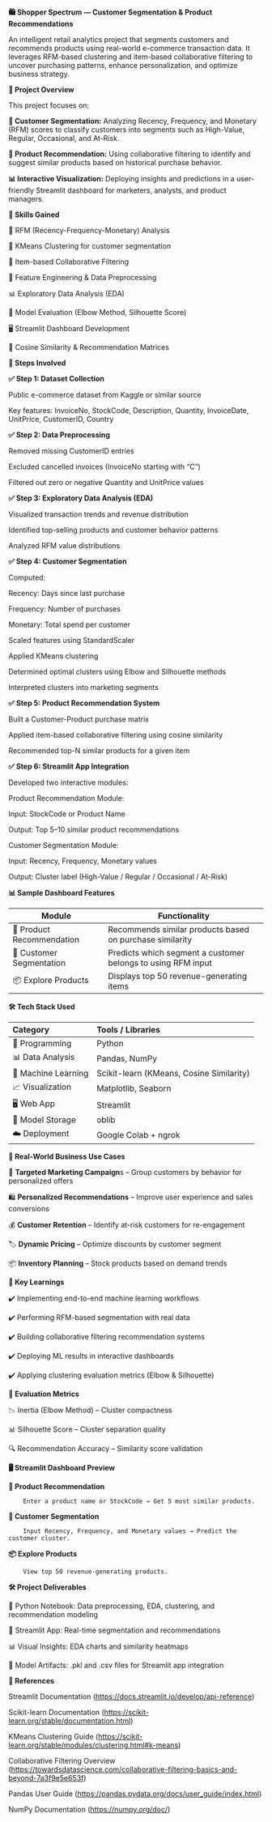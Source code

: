 **🛍️ Shopper Spectrum — Customer Segmentation & Product Recommendations**

An intelligent retail analytics project that segments customers and recommends products using real-world e-commerce transaction data. It leverages RFM-based clustering and item-based collaborative filtering to uncover purchasing patterns, enhance personalization, and optimize business strategy.

**📌 Project Overview**

This project focuses on:

**🎯 Customer Segmentation:**
Analyzing Recency, Frequency, and Monetary (RFM) scores to classify customers into segments such as High-Value, Regular, Occasional, and At-Risk.

**🧾 Product Recommendation:**
Using collaborative filtering to identify and suggest similar products based on historical purchase behavior.

**📊 Interactive Visualization:**
Deploying insights and predictions in a user-friendly Streamlit dashboard for marketers, analysts, and product managers.

**🧠 Skills Gained**

🧮 RFM (Recency-Frequency-Monetary) Analysis

🤖 KMeans Clustering for customer segmentation

🎯 Item-based Collaborative Filtering

🧩 Feature Engineering & Data Preprocessing

📊 Exploratory Data Analysis (EDA)

🧱 Model Evaluation (Elbow Method, Silhouette Score)

🖥️ Streamlit Dashboard Development

🧮 Cosine Similarity & Recommendation Matrices

**🧩 Steps Involved**

**✅ Step 1: Dataset Collection**

Public e-commerce dataset from Kaggle or similar source

Key features: InvoiceNo, StockCode, Description, Quantity, InvoiceDate, UnitPrice, CustomerID, Country

**✅ Step 2: Data Preprocessing**

Removed missing CustomerID entries

Excluded cancelled invoices (InvoiceNo starting with “C”)

Filtered out zero or negative Quantity and UnitPrice values

**✅ Step 3: Exploratory Data Analysis (EDA)**

Visualized transaction trends and revenue distribution

Identified top-selling products and customer behavior patterns

Analyzed RFM value distributions

**✅ Step 4: Customer Segmentation**

Computed:

Recency: Days since last purchase

Frequency: Number of purchases

Monetary: Total spend per customer

Scaled features using StandardScaler

Applied KMeans clustering

Determined optimal clusters using Elbow and Silhouette methods

Interpreted clusters into marketing segments

**✅ Step 5: Product Recommendation System**

Built a Customer-Product purchase matrix

Applied item-based collaborative filtering using cosine similarity

Recommended top-N similar products for a given item

**✅ Step 6: Streamlit App Integration**

Developed two interactive modules:

Product Recommendation Module:

Input: StockCode or Product Name

Output: Top 5–10 similar product recommendations

Customer Segmentation Module:

Input: Recency, Frequency, Monetary values

Output: Cluster label (High-Value / Regular / Occasional / At-Risk)

**📊 Sample Dashboard Features**

| Module | Functionality | 
|-----------|-----------|
| 🧾 Product Recommendation    | Recommends similar products based on purchase similarity   | 
| 👥 Customer Segmentation	    | Predicts which segment a customer belongs to using RFM input   |
| 📦 Explore Products          | Displays top 50 revenue-generating items   | 


**🛠 Tech Stack Used**

| Category| Tools / Libraries |
|:---------|:---------------|
| 🐍 Programming   | Python |
| 📊 Data Analysis	  | Pandas, NumPy |
| 🤖 Machine Learning	  | Scikit-learn (KMeans, Cosine Similarity) |
| 📈 Visualization	       | Matplotlib, Seaborn |
| 🖥️ Web App	       | Streamlit |
| 💾 Model Storage	        | oblib |
| ☁️ Deployment	        | Google Colab + ngrok |

**🎯 Real-World Business Use Cases**

🎯 **Targeted Marketing Campaign**s – Group customers by behavior for personalized offers

🛍️ **Personalized Recommendations** – Improve user experience and sales conversions

💰 **Customer Retention** – Identify at-risk customers for re-engagement

🏷️ **Dynamic Pricing** – Optimize discounts by customer segment

📦 **Inventory Planning** – Stock products based on demand trends

**🧠 Key Learnings**

✔️ Implementing end-to-end machine learning workflows

✔️ Performing RFM-based segmentation with real data

✔️ Building collaborative filtering recommendation systems

✔️ Deploying ML results in interactive dashboards

✔️ Applying clustering evaluation metrics (Elbow & Silhouette)

**🧾 Evaluation Metrics**

📉 Inertia (Elbow Method) – Cluster compactness

📊 Silhouette Score – Cluster separation quality

🔍 Recommendation Accuracy – Similarity score validation

**🖥️ Streamlit Dashboard Preview**

  **🧾 Product Recommendation**

        Enter a product name or StockCode → Get 5 most similar products.

  **👥 Customer Segmentation**

        Input Recency, Frequency, and Monetary values → Predict the customer cluster.

  **📦 Explore Products**

        View top 50 revenue-generating products.

**🛠 Project Deliverables**

📓 Python Notebook: Data preprocessing, EDA, clustering, and recommendation modeling

🧩 Streamlit App: Real-time segmentation and recommendations

📊 Visual Insights: EDA charts and similarity heatmaps

💾 Model Artifacts: .pkl and .csv files for Streamlit app integration

**📎 References**

Streamlit Documentation (https://docs.streamlit.io/develop/api-reference)

Scikit-learn Documentation (https://scikit-learn.org/stable/documentation.html)

KMeans Clustering Guide (https://scikit-learn.org/stable/modules/clustering.html#k-means)

Collaborative Filtering Overview (https://towardsdatascience.com/collaborative-filtering-basics-and-beyond-7a3f9e5e653f) 

Pandas User Guide (https://pandas.pydata.org/docs/user_guide/index.html)

NumPy Documentation (https://numpy.org/doc/)
